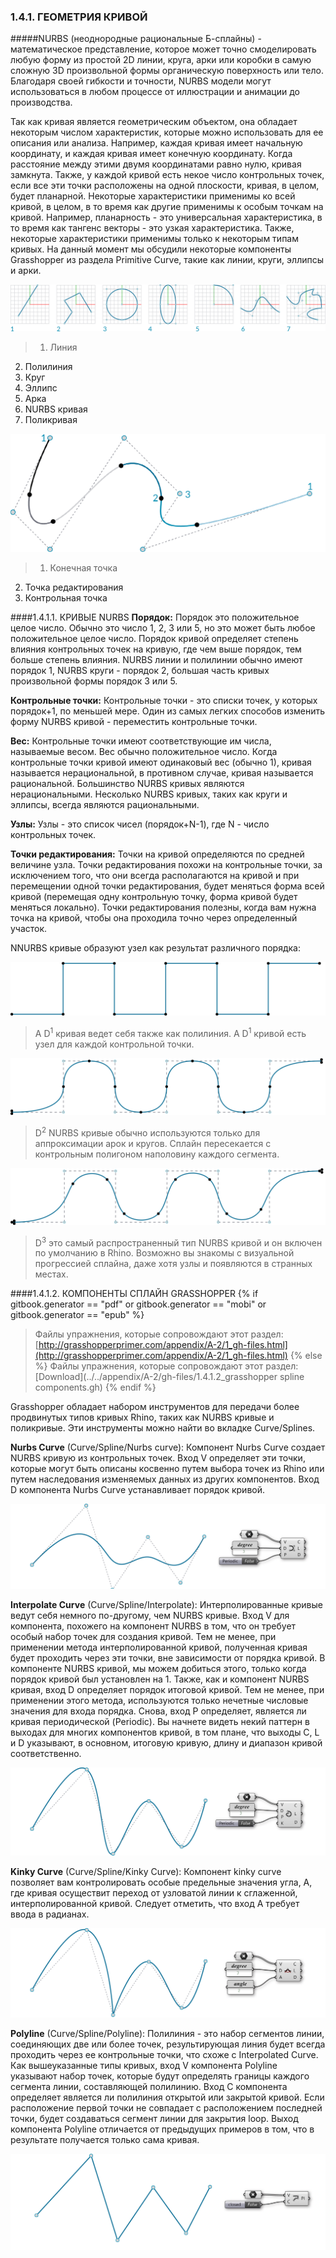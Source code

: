 ### 1.4.1. ГЕОМЕТРИЯ КРИВОЙ

#####NURBS (неоднородные рациональные Б-сплайны) - математическое представление, которое может точно смоделировать любую форму из простой 2D линии, круга, арки или коробки в самую сложную 3D произвольной формы органическую поверхность или тело. Благодаря своей гибкости и точности, NURBS модели могут использоваться в любом процессе от иллюстрации и анимации до производства.

Так как кривая является геометрическим объектом, она обладает некоторым числом характеристик, которые можно использовать для ее описания или анализа. Например, каждая кривая имеет начальную координату, и каждая кривая имеет конечную координату. Когда расстояние между этими двумя координатами равно нулю, кривая замкнута. Также, у каждой кривой есть некое число контрольных точек, если все эти точки расположены на одной плоскости, кривая, в целом, будет планарной. Некоторые характеристики применимы ко всей кривой, в целом, в то время как другие применимы к особым точкам на кривой. Например, планарность - это универсальная характеристика, в то время как тангенс векторы - это узкая характеристика. Также, некоторые характеристики применимы только к некоторым типам кривых. На данный момент мы обсудили некоторые компоненты Grasshopper из раздела Primitive Curve, такие как линии, круги, эллипсы и арки.

![IMAGE](images/1-4-1/1-4-1_001-curve-types.png)
>1. Линия
2. Полилиния
3. Круг
4. Эллипс
5. Арка
6. NURBS кривая
7. Поликривая

![IMAGE](images/1-4-1/1-4-1_002-bezier-curve.png)
>1. Конечная точка
2. Точка редактирования
3. Контрольная точка

####1.4.1.1. КРИВЫЕ NURBS
**Порядок:** Порядок это положительное целое число. Обычно это число 1, 2, 3 или 5, но это может быть любое положительное целое число. Порядок кривой определяет степень влияния контрольных точек на кривую, где чем выше порядок, тем больше степень влияния. NURBS линии и полилинии обычно имеют порядок 1, NURBS круги - порядок 2, большая часть кривых произвольной формы порядок 3 или 5.

**Контрольные точки:** Контрольные точки - это списки точек, у которых порядок+1, по меньшей мере. Один из самых легких способов изменить форму NURBS кривой - переместить контрольные точки.

**Вес:** Контрольные точки имеют соответствующие им числа, называемые весом. Вес обычно положительное число. Когда контрольные точки кривой имеют одинаковый вес (обычно 1), кривая называется нерациональной, в противном случае, кривая называется рациональной. Большинство NURBS кривых являются нерациональными. Несколько NURBS кривых, таких как круги и эллипсы, всегда являются рациональными.

**Узлы:** Узлы - это список чисел (порядок+N-1), где N - число контрольных точек.

**Точки редактирования:** Точки на кривой определяются по средней величине узла. Точки редактирования похожи на контрольные точки, за исключением того, что они всегда располагаются на кривой и при перемещении одной точки редактирования, будет меняться форма всей кривой (перемещая одну контрольную точку, форма кривой будет меняться локально). Точки редактирования полезны, когда вам нужна точка на кривой, чтобы она проходила точно через определенный участок.

NNURBS кривые образуют узел как результат различного порядка:

![IMAGE](images/1-4-1/1-4-1_003-degree-one.png)
>A D<sup>1</sup> кривая ведет себя также как полилиния. A D<sup>1</sup> кривой есть узел для каждой контрольной точки.

![IMAGE](images/1-4-1/1-4-1_004-degree-two.png)
>D<sup>2</sup> NURBS кривые обычно используются только для аппроксимации арок и кругов. Сплайн пересекается с контрольным полигоном наполовину каждого сегмента.

![IMAGE](images/1-4-1/1-4-1_005-degree-three.png)
>D<sup>3</sup> это самый распространенный тип NURBS кривой и он включен по умолчанию в Rhino. Возможно вы знакомы с визуальной прогрессией сплайна, даже хотя узлы и появляются в странных местах.

####1.4.1.2. КОМПОНЕНТЫ СПЛАЙН GRASSHOPPER
{% if gitbook.generator == "pdf" or gitbook.generator == "mobi" or gitbook.generator == "epub" %}
>Файлы упражнения, которые сопровождают этот раздел: [http://grasshopperprimer.com/appendix/A-2/1_gh-files.html](http://grasshopperprimer.com/appendix/A-2/1_gh-files.html)
{% else %}
>Файлы упражнения, которые сопровождают этот раздел: [Download](../../appendix/A-2/gh-files/1.4.1.2_grasshopper spline components.gh)
{% endif %}

Grasshopper обладает набором инструментов для передачи более продвинутых типов кривых Rhino, таких как NURBS кривые и поликривые. Эти инструменты можно найти во вкладке Curve/Splines.

**Nurbs Curve** (Curve/Spline/Nurbs curve): Компонент Nurbs Curve
создает NURBS кривую из контрольных точек. Вход V определяет эти точки, которые могут быть описаны косвенно путем выбора точек из Rhino или путем наследования изменяемых данных из других компонентов. Вход D компонента Nurbs Curve устанавливает порядок кривой.

![IMAGE](images/1-4-1/1-4-1_006-nurbs-curve.png)

**Interpolate Curve** (Curve/Spline/Interpolate): Интерполированные кривые ведут себя немного по-другому, чем NURBS кривые. Вход V для компонента, похожего на компонент NURBS в том, что он требует особый набор точек для создания кривой. Тем не менее, при применении метода интерполированной кривой, полученная кривая будет проходить через эти точки, вне зависимости от порядка кривой. В компоненте NURBS кривой, мы можем добиться этого, только когда порядок кривой был установлен на 1. Также, как и компонент NURBS кривая, вход D определяет порядок итоговой кривой.
Тем не менее, при применении этого метода, используются только нечетные числовые значения для входа порядка. Снова, вход P определяет, является ли кривая периодической (Periodic). Вы начнете видеть некий паттерн в выходах для многих компонентов кривой, в том плане, что выходы C, L и D указывают, в основном, итоговую кривую, длину и диапазон кривой соответственно.


![IMAGE](images/1-4-1/1-4-1_007-interpolate-curve.png)

**Kinky Curve** (Curve/Spline/Kinky Curve): Компонент kinky curve позволяет вам контролировать особые предельные значения угла, А, где кривая осуществит переход от узловатой линии к сглаженной, интерполированной кривой. Следует отметить, что вход А требует ввода в радианах.

![IMAGE](images/1-4-1/1-4-1_008-kinky-curve.png)

**Polyline** (Curve/Spline/Polyline): Полилиния - это набор сегментов линии, соединяющих две или более точек, результирующая линия будет всегда проходить через ее контрольные точки, что схоже с Interpolated Curve. Как вышеуказанные типы кривых, вход V компонента Polyline указывают набор точек, которые будут определять границы каждого сегмента линии, составляющей полилинию. Вход C компонента определяет является ли полилиния открытой или закрытой кривой. Если расположение первой точки не совпадает с расположением последней точки, будет создаваться сегмент линии для закрытия loop. Выход компонента Polyline отличается от предыдущих примеров в том, что в результате получается только сама кривая.

![IMAGE](images/1-4-1/1-4-1_009-polyline.png)
